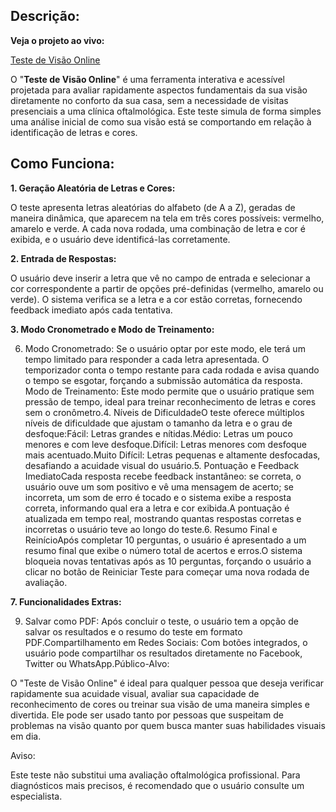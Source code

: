 ## Descrição: ##

**Veja o projeto ao vivo:**

[Teste de Visão Online](hhhh)

O "**Teste de Visão Online**" é uma ferramenta interativa e acessível projetada para avaliar rapidamente aspectos fundamentais da sua visão diretamente no conforto da sua casa, sem a necessidade de visitas presenciais a uma clínica oftalmológica. Este teste simula de forma simples uma análise inicial de como sua visão está se comportando em relação à identificação de letras e cores.

## Como Funciona: ##

**1. Geração Aleatória de Letras e Cores:** 

O teste apresenta letras aleatórias do alfabeto (de A a Z), geradas de maneira dinâmica, que aparecem na tela em três cores possíveis: vermelho, amarelo e verde. A cada nova rodada, uma combinação de letra e cor é exibida, e o usuário deve identificá-las corretamente.

**2. Entrada de Respostas:**

O usuário deve inserir a letra que vê no campo de entrada e selecionar a cor correspondente a partir de opções pré-definidas (vermelho, amarelo ou verde). O sistema verifica se a letra e a cor estão corretas, fornecendo feedback imediato após cada tentativa.

**3. Modo Cronometrado e Modo de Treinamento:**

6. Modo Cronometrado: Se o usuário optar por este modo, ele terá um tempo limitado para responder a cada letra apresentada. O temporizador conta o tempo restante para cada rodada e avisa quando o tempo se esgotar, forçando a submissão automática da resposta. Modo de Treinamento: Este modo permite que o usuário pratique sem pressão de tempo, ideal para treinar reconhecimento de letras e cores sem o cronômetro.4. Níveis de DificuldadeO teste oferece múltiplos níveis de dificuldade que ajustam o tamanho da letra e o grau de desfoque:Fácil: Letras grandes e nítidas.Médio: Letras um pouco menores e com leve desfoque.Difícil: Letras menores com desfoque mais acentuado.Muito Difícil: Letras pequenas e altamente desfocadas, desafiando a acuidade visual do usuário.5. Pontuação e Feedback ImediatoCada resposta recebe feedback instantâneo: se correta, o usuário ouve um som positivo e vê uma mensagem de acerto; se incorreta, um som de erro é tocado e o sistema exibe a resposta correta, informando qual era a letra e cor exibida.A pontuação é atualizada em tempo real, mostrando quantas respostas corretas e incorretas o usuário teve ao longo do teste.6. Resumo Final e ReinícioApós completar 10 perguntas, o usuário é apresentado a um resumo final que exibe o número total de acertos e erros.O sistema bloqueia novas tentativas após as 10 perguntas, forçando o usuário a clicar no botão de Reiniciar Teste para começar uma nova rodada de avaliação.

**7. Funcionalidades Extras:**

9. Salvar como PDF: Após concluir o teste, o usuário tem a opção de salvar os resultados e o resumo do teste em formato PDF.Compartilhamento em Redes Sociais: Com botões integrados, o usuário pode compartilhar os resultados diretamente no Facebook, Twitter ou WhatsApp.Público-Alvo:

O "Teste de Visão Online" é ideal para qualquer pessoa que deseja verificar rapidamente sua acuidade visual, avaliar sua capacidade de reconhecimento de cores ou treinar sua visão de uma maneira simples e divertida. Ele pode ser usado tanto por pessoas que suspeitam de problemas na visão quanto por quem busca manter suas habilidades visuais em dia.

Aviso:

Este teste não substitui uma avaliação oftalmológica profissional. Para diagnósticos mais precisos, é recomendado que o usuário consulte um especialista.
